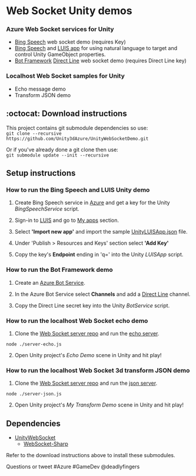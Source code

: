 # Web Socket Unity demos

### Azure Web Socket services for Unity

* [Bing Speech](https://portal.azure.com) web socket demo (requires Key)
* [Bing Speech](https://portal.azure.com) and [LUIS app](https://www.luis.ai/applications) for using natural language to target and control Unity GameObject properties.
* [Bot Framework](https://portal.azure.com) [Direct Line](https://docs.microsoft.com/en-us/azure/bot-service/bot-service-channel-connect-directline) web socket demo (requires Direct Line key)

### Localhost Web Socket samples for Unity

* Echo message demo
* Transform JSON demo

## :octocat: Download instructions

This project contains git submodule dependencies so use:  
`git clone --recursive https://github.com/Unity3dAzure/UnityWebSocketDemo.git`

Or if you've already done a git clone then use:  
`git submodule update --init --recursive`

## Setup instructions

### How to run the Bing Speech and LUIS Unity demo

1.  Create Bing Speech service in [Azure](https://portal.azure.com) and get a key for the Unity _BingSpeechService_ script.

2.  Sign-in to [LUIS](https://www.luis.ai) and go to [My apps](https://www.luis.ai/applications) section.

3.  Select **'Import new app'** and import the sample [UnityLUISApp.json](https://gist.github.com/deadlyfingers/66a4511163e399a02836bc2b420cb79b) file.

4.  Under 'Publish > Resources and Keys' section select **'Add Key'**

5.  Copy the key's **Endpoint** ending in 'q=' into the Unity _LUISApp_ script.

### How to run the Bot Framework demo

1. Create an [Azure Bot Service](https://portal.azure.com).

2. In the Azure Bot Service select **Channels** and add a [Direct Line](https://docs.microsoft.com/en-us/azure/bot-service/bot-service-channel-connect-directline) channel.

3. Copy the Direct Line secret key into the Unity _BotService_ script.

### How to run the localhost Web Socket echo demo

1.  Clone the [Web Socket server repo](https://github.com/deadlyfingers/UnityWebSocket-server) and run the [echo server](https://github.com/deadlyfingers/UnityWebSocket-server/blob/master/server-echo.js).

`node ./server-echo.js`

2.  Open Unity project's _Echo Demo_ scene in Unity and hit play!

### How to run the localhost Web Socket 3d transform JSON demo

1.  Clone the [Web Socket server repo](https://github.com/deadlyfingers/UnityWebSocket-server) and run the [json server](https://github.com/deadlyfingers/UnityWebSocket-server/blob/master/server-json.js).

`node ./server-json.js`

2.  Open Unity project's _My Transform Demo_ scene in Unity and hit play!

## Dependencies

* [UnityWebSocket](https://github.com/Unity3DAzure/UnityWebSocket)
  * [WebSocket-Sharp](https://github.com/deadlyfingers/websocket-sharp)

Refer to the download instructions above to install these submodules.

Questions or tweet #Azure #GameDev @deadlyfingers
